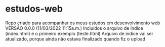 # estudos-web
Repo criado para acompanhar os meus estudos em desenvolvimento web
VERSÃO 0.0.0 (11/03/2022 11:15a.m.)
Incluídos o arquivo de índice (index.html) e o primeiro exemplo (teste.html)
Arquivo de índice vai ser atualizado, porque ainda não estava finalizado quando fiz o upload

